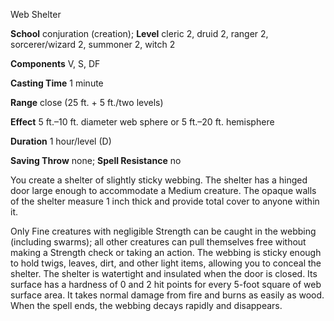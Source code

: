 Web Shelter

**School** conjuration (creation); **Level** cleric 2, druid 2, ranger 2, sorcerer/wizard 2, summoner 2, witch 2

**Components** V, S, DF

**Casting Time** 1 minute

**Range** close (25 ft. + 5 ft./two levels)

**Effect** 5 ft.–10 ft. diameter web sphere or 5 ft.–20 ft. hemisphere

**Duration** 1 hour/level (D)

**Saving Throw** none; **Spell Resistance** no

You create a shelter of slightly sticky webbing. The shelter has a hinged door large enough to accommodate a Medium creature. The opaque walls of the shelter measure 1 inch thick and provide total cover to anyone within it.

Only Fine creatures with negligible Strength can be caught in the webbing (including swarms); all other creatures can pull themselves free without making a Strength check or taking an action. The webbing is sticky enough to hold twigs, leaves, dirt, and other light items, allowing you to conceal the shelter. The shelter is watertight and insulated when the door is closed. Its surface has a hardness of 0 and 2 hit points for every 5-foot square of web surface area. It takes normal damage from fire and burns as easily as wood. When the spell ends, the webbing decays rapidly and disappears.

